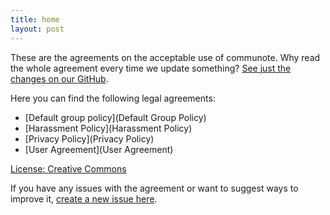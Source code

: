 ```yaml
---
title: home
layout: post
---
```


These are the agreements on the acceptable use of communote. Why read the whole agreement every time we update something? [See just the changes on our GitHub](https://github.com/communotey/Legal/blob/gh-pages/README.md).

Here you can find the following legal agreements:

* [Default group policy](Default Group Policy)
* [Harassment Policy](Harassment Policy)
* [Privacy Policy](Privacy Policy)
* [User Agreement](User Agreement)

[License: Creative Commons](LICENSE)

If you have any issues with the agreement or want to suggest ways to improve it, [create a new issue here](https://github.com/communotey/Legal/issues).
